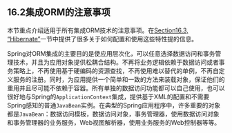 ## 16.2集成ORM的注意事项

本节重点介绍适用于所有集成ORM技术的注意事项。在[Section16.3, “Hibernate”](http://docs.spring.io/spring/docs/5.0.0.M5/spring-framework-reference/html/orm.html#orm-hibernate)一节中提供了很多关于如何配置和使用这些特性提的信息。

Spring对ORM集成的主要目的是使应用层次化，可以任意选择数据访问和事务管理技术，并且为应用对象提供松耦合结构。不再将业务逻辑依赖于数据访问或者事务策略上，不再使用基于硬编码的资源查找，不再使用难以替代的单例，不再自定义服务的注册。同时，为应用提供一个简单和一致的方法来装载对象，保证他们的重用并且尽可能不依赖于容器。所有单独的数据访问功能都可以自己使用，也可以很好地与Spring的`ApplicationContext`集成，提供基于XML的配置和不需要Spring感知的普通`JavaBean`实例。在典型的Spring应用程序中，许多重要的对象都是`JavaBean`：数据访问模板，数据访问对象，事务管理器，使用数据访问对象和事务管理器的业务服务，Web视图解析器，使用业务服务的Web控制器等等。

